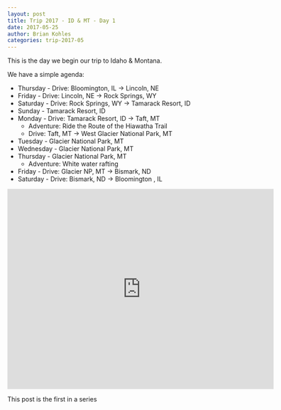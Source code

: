 ```yaml
---
layout: post
title: Trip 2017 - ID & MT - Day 1
date: 2017-05-25
author: Brian Kohles
categories: trip-2017-05
---
```


This is the day we begin our trip to Idaho & Montana.

We have a simple agenda:

* Thursday - Drive: Bloomington, IL -> Lincoln, NE
* Friday - Drive: Lincoln, NE -> Rock Springs, WY
* Saturday - Drive: Rock Springs, WY -> Tamarack Resort, ID
* Sunday - Tamarack Resort, ID
* Monday - Drive: Tamarack Resort, ID -> Taft, MT
  * Adventure: Ride the Route of the Hiawatha Trail
  * Drive: Taft, MT -> West Glacier National Park, MT
* Tuesday - Glacier National Park, MT
* Wednesday - Glacier National Park, MT
* Thursday - Glacier National Park, MT
  * Adventure: White water rafting
* Friday -  Drive: Glacier NP, MT -> Bismark, ND
* Saturday - Drive: Bismark, ND -> Bloomington , IL

<iframe src="https://www.google.com/maps/embed?pb=!1m64!1m12!1m3!1d11646191.413292851!2d-102.90466885000001!3d44.549790550000004!2m3!1f0!2f0!3f0!3m2!1i1024!2i768!4f13.1!4m49!3e0!4m5!1s0x880b087039089ac1%3A0x2e424aa54a23bc1e!2sBloomington%2C+Illinois!3m2!1d40.4842027!2d-88.99368729999999!4m5!1s0x8796be59ca561265%3A0x633a859b1fd5deb9!2sLincoln%2C+NE!3m2!1d40.825762499999996!2d-96.6851982!4m5!1s0x875a58e8f5c28b19%3A0x725fe8127303770!2sRock+Springs%2C+WY!3m2!1d41.587464399999995!2d-109.2029043!4m5!1s0x54a60cd936432c75%3A0x146f552d9472c493!2sTamarack+Resort%2C+Village+Drive%2C+Tamarack%2C+ID!3m2!1d44.668081!2d-116.11757!4m5!1s0x536092ad38dc2e81%3A0xb14f226fee2c6b3c!2sTaft%2C+MT!3m2!1d47.416332!2d-115.597168!4m5!1s0x53661bf15e028ecd%3A0x34eb18aa9eae5ee7!2sLake+McDonald+Lodge%2C+West+Glacier%2C+MT!3m2!1d48.6173923!2d-113.8791275!4m5!1s0x52d7831257d8e963%3A0xccaabd12f9bbca93!2sBismarck%2C+ND!3m2!1d46.808326799999996!2d-100.7837392!4m5!1s0x880b087039089ac1%3A0x2e424aa54a23bc1e!2sBloomington%2C+IL!3m2!1d40.4842027!2d-88.99368729999999!5e0!3m2!1sen!2sus!4v1497062432244" width="600" height="450" frameborder="0" style="border:0" allowfullscreen></iframe>

This post is the first in a series
